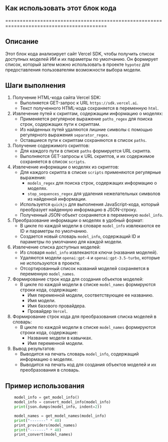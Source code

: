 ## Как использовать этот блок кода
=========================================================================================

Описание
-------------------------
Этот блок кода анализирует сайт Vercel SDK, чтобы получить список доступных моделей ИИ и их параметры по умолчанию. Он формирует список, который затем можно использовать в проекте `hypotez` для предоставления пользователям возможности выбора модели.

Шаги выполнения
-------------------------
1. Получение HTML-кода сайта Vercel SDK:
    - Выполняется GET-запрос к URL `https://sdk.vercel.ai`.
    - Текст полученного HTML-кода сохраняется в переменную `html`.
2. Извлечение путей к скриптам, содержащим информацию о моделях:
    - Применяется регулярное выражение `paths_regex` для поиска строк, содержащих пути к скриптам.
    - Из найденных путей удаляются лишние символы с помощью регулярного выражения `separator_regex`.
    - Оставшиеся пути к скриптам сохраняются в список `paths`.
3. Получение содержимого скриптов:
    - Для каждого пути в списке `paths` формируется URL скрипта.
    - Выполняются GET-запросы к URL скриптов, и их содержимое сохраняется в список `scripts`.
4. Извлечение информации о моделях из скриптов:
    - Для каждого скрипта в списке `scripts` применяются регулярные выражения:
        - `models_regex` для поиска строк, содержащих информацию о моделях.
        - `stop_sequences_regex` для удаления нежелательных символов из найденной информации.
    - Используется `quickjs` для выполнения JavaScript-кода, который преобразует найденную информацию в JSON-строку.
    - Полученный JSON-объект сохраняется в переменную `model_info`.
5. Преобразование информации о моделях в удобный формат:
    - В цикле по каждой модели в словаре `model_info` извлекаются ее ID и параметры по умолчанию.
    - Создается новый словарь `model_info`, содержащий ID и параметры по умолчанию для каждой модели.
6. Извлечение списка доступных моделей:
    - Из словаря `model_info` извлекаются ключи (названия моделей).
    - Удаляются модели `openai:gpt-4` и `openai:gpt-3.5-turbo`, которые не используются в проекте.
    - Отсортированный список названий моделей сохраняется в переменную `model_names`.
7. Формирование строк кода для создания объектов моделей:
    - В цикле по каждой модели в списке `model_names` формируются строки кода, содержащие:
        - Имя переменной модели, соответствующее ее названию.
        - Имя модели.
        - Имя базового провайдера.
        - Провайдер `Vercel`.
8. Формирование строк кода для преобразования списка моделей в словарь:
    - В цикле по каждой модели в списке `model_names` формируются строки кода, содержащие:
        - Название модели в кавычках.
        - Имя переменной модели.
9. Вывод результатов:
    - Выводится на печать словарь `model_info`, содержащий информацию о моделях.
    - Выводится на печать код для создания объектов моделей и их преобразования в словарь.

Пример использования
-------------------------

```python
    model_info = get_model_info()
    model_info = convert_model_info(model_info)
    print(json.dumps(model_info, indent=2))

    model_names = get_model_names(model_info)
    print("-------" * 40)
    print_providers(model_names)
    print("-------" * 40)
    print_convert(model_names)

```
